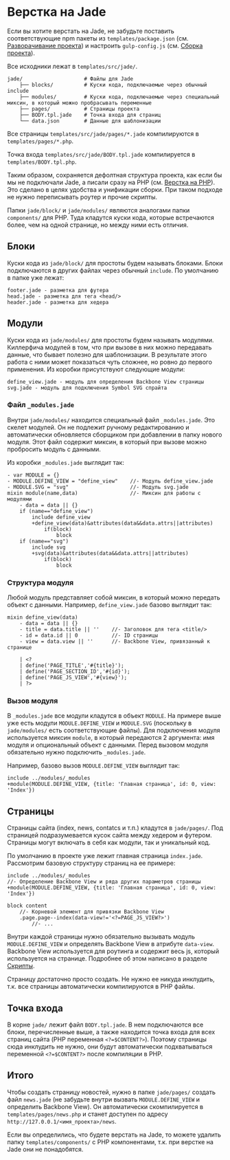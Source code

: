 # Верстка на Jade

Если вы хотите верстать на Jade, не забудьте поставить соответствующие npm пакеты из `templates/package.json` (см. [Разворачивание проекта](deployment.md)) и настроить `gulp-config.js` (см. [Сборка проекта](build.md)).

Все исходники лежат в `templates/src/jade/`.

```
jade/                    # Файлы для Jade
    ├── blocks/          # Куски кода, подключаемые через обычный include
    ├── modules/         # Куски кода, подключаемые через специальный миксин, в который можно пробрасывать переменные
    ├── pages/           # Страницы проекта
    ├── BODY.tpl.jade    # Точка входа для страниц
    └── data.json        # Данные для шаблонизации
```

Все страницы `templates/src/jade/pages/*.jade` компилируются в `templates/pages/*.php`. 

Точка входа `templates/src/jade/BODY.tpl.jade` компилируется в `templates/BODY.tpl.php`. 

Таким образом, сохраняется дефолтная структура проекта, как если бы мы не подключали Jade, а писали сразу на PHP (см. [Верстка на PHP](php.md)). Это сделано в целях удобства и унификации сборки. При таком подходе не нужно переписывать роутер и прочие скрипты.

Папки `jade/block/` и `jade/modules/` являются аналогами папки `components/` для PHP. Туда кладутся куски кода, которые встречаются более, чем на одной странице, но между ними есть отличия.

## Блоки

Куски кода из `jade/block/` для простоты будем называть блоками. Блоки подключаются в других файлах через обычный `include`. По умолчанию в папке уже лежат:

```
footer.jade - разметка для футера
head.jade - разметка для тега <head/>
header.jade - разметка для хедера
```

## Модули

Куски кода из `jade/modules/` для простоты будем называть модулями. Киллерфича модулей в том, что при вызове в них можно передавать данные, что бывает полезно для шаблонизации. В результате этого работа с ними может показаться чуть сложнее, но ровно до первого применения. Из коробки присутствуют следующие модули:

```
define_view.jade - модуль для определения Backbone View страницы
svg.jade - модуль для подключения Symbol SVG спрайта
```

### Файл `_modules.jade`

Внутри `jade/modules/` находится специальный файл `_modules.jade`. Это скелет модулей. Он не подлежит ручному редактированию и автоматически обновляется сборщиком при добавлении в папку нового модуля. Этот файл содержит миксин, в который при вызове можно пробросить модуль с данными. 

Из коробки `_modules.jade` выглядит так:

```jade
- var MODULE = {}
- MODULE.DEFINE_VIEW = "define_view"    //- Модуль define_view.jade
- MODULE.SVG = "svg"                    //- Модуль svg.jade
mixin module(name,data)                 //- Миксин для работы с модулями
	- data = data || {}
	if (name=="define_view")
		include define_view
		+define_view(data)&attributes(data&&data.attrs||attributes)
			if(block)
				block
	if (name=="svg")
		include svg
		+svg(data)&attributes(data&&data.attrs||attributes)
			if(block)
				block
```

### Структура модуля

Любой модуль представляет собой миксин, в который можно передать объект с данными. Например, `define_view.jade` базово выглядит так:

```jade
mixin define_view(data)
    - data = data || {}
    - title = data.title || ''    //- Заголовок для тега <title/>
    - id = data.id || 0           //- ID страницы
    - view = data.view || ''      //- Backbone View, привязанный к странице

    | <?
    | define('PAGE_TITLE','#{title}');
    | define('PAGE_SECTION_ID','#{id}');
    | define('PAGE_JS_VIEW','#{view}');
    | ?>
```

### Вызов модуля

В `_modules.jade` все модули кладутся в объект `MODULE`. На примере выше уже есть модули `MODULE.DEFINE_VIEW` и `MODULE.SVG` (поскольку в `jade/modules/` есть соответствующие файлы). Для подключения модуля используется миксин `module`, в который передаются 2 аргумента: имя модуля и опциональный объект с данными. Перед вызовом модуля обязательно нужно подключить `_modules.jade`.

Например, базово вызов `MODULE.DEFINE_VIEW` выглядит так:

```jade
include ../modules/_modules
+module(MODULE.DEFINE_VIEW, {title: 'Главная страница', id: 0, view: 'Index'})
```

## Страницы

Страницы сайта (index, news, contatcs и т.п.) кладутся в `jade/pages/`. Под страницей подразумевается кусок сайта между хедером и футером. Страницы могут включать в себя как модули, так и уникальный код.

По умолчанию в проекте уже лежит главная страница `index.jade`. Рассмотрим базовую структуру страниц на ее примере:

```jade
include ../modules/_modules
//- Определение Backbone View и ряда других параметров страницы
+module(MODULE.DEFINE_VIEW, {title: 'Главная страница', id: 0, view: 'Index'})

block content
    //- Корневой элемент для привязки Backbone View
    .page.page--index(data-view!='<?=PAGE_JS_VIEW?>') 
        //- ...
```

Внутри каждой страницы нужно обязательно вызывать модуль `MODULE.DEFINE_VIEW` и определять Backbone View в атрибуте `data-view`. Backbone View используется для роутинга и содержит весь js, который иcпользуется на странице. Подробнее об этом написано в разделе [Скрипты](js.md).

Страницу достаточно просто создать. Не нужно ее никуда инклудить, т.к. все страницы автоматически компилируются в PHP файлы.

## Точка входа

В корне `jade/` лежит файл `BODY.tpl.jade`. В нем подключаются все блоки, перечисленные выше, а также находится точка входа для всех страниц сайта (PHP переменная `<?=$CONTENT?>`). Поэтому страницы сюда инклудить не нужно, они будут автоматически подхватываться переменной `<?=$CONTENT?>` после компиляции в PHP.

## Итого

Чтобы создать страницу новостей, нужно в папке `jade/pages/` создать файл `news.jade` (не забудьте внутри вызвать `MODULE.DEFINE_VIEW` и определить Backbone View). Он автоматически скомпилируется в `templates/pages/news.php` и станет доступен по адресу `http://127.0.0.1/<имя_проекта>/news`.

Если вы определились, что будете верстать на Jade, то можете удалить папку `templates/components/` с PHP компонентами, т.к. при верстке на Jade они не понадобятся.
